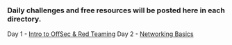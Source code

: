 ### Daily challenges and free resources will be posted here in each directory.

Day 1 - [Intro to OffSec & Red Teaming](/days/day01/)
Day 2 - [Networking Basics](/days/day02/)
